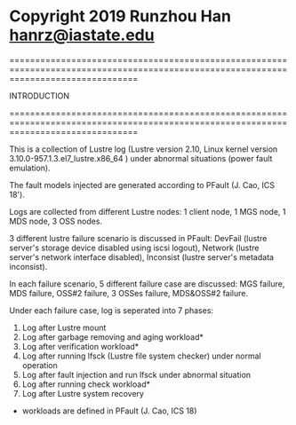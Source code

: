 # Copyright 2019 Runzhou Han hanrz@iastate.edu

=====================================================================================================================================

INTRODUCTION

=====================================================================================================================================

This is a collection of Lustre log (Lustre version 2.10, Linux kernel version 3.10.0-957.1.3.el7_lustre.x86_64 ) under abnormal situations (power fault emulation).

The fault models injected are generated according to PFault (J. Cao, ICS 18').

Logs are collected from different Lustre nodes: 1 client node, 1 MGS node, 1 MDS node, 3 OSS nodes.

3 different lustre failure scenario is discussed in PFault: DevFail (lustre server's storage device disabled using iscsi logout), Network (lustre server's network interface disabled), Inconsist (lustre server's metadata inconsist).

In each failure scenario, 5 different failure case are discussed: MGS failure, MDS failure, OSS#2 failure, 3 OSSes failure, MDS&OSS#2 failure.

Under each failure case, log is seperated into 7 phases:

1. Log after Lustre mount
2. Log after garbage removing and aging workload*
3. Log after verification workload*
4. Log after running lfsck (Lustre file system checker) under normal operation
5. Log after fault injection and run lfsck under abnormal situation
6. Log after running check workload*
7. Log after Lustre system recovery

* workloads are defined in PFault (J. Cao, ICS 18)




